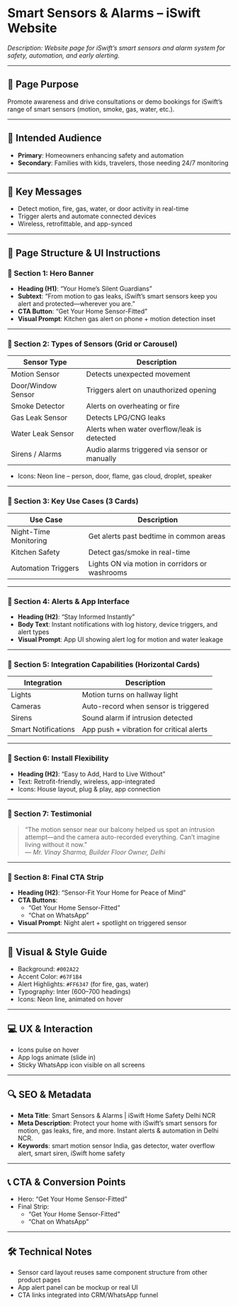 # Smart Sensors & Alarms – iSwift Website

_Description: Website page for iSwift’s smart sensors and alarm system for safety, automation, and early alerting._

---

## 🎯 Page Purpose

Promote awareness and drive consultations or demo bookings for iSwift’s range of smart sensors (motion, smoke, gas, water, etc.).

---

## 👥 Intended Audience

- **Primary**: Homeowners enhancing safety and automation
- **Secondary**: Families with kids, travelers, those needing 24/7 monitoring

---

## 🔑 Key Messages

- Detect motion, fire, gas, water, or door activity in real-time
- Trigger alerts and automate connected devices
- Wireless, retrofittable, and app-synced

---

## 🧱 Page Structure & UI Instructions

### 🔹 Section 1: Hero Banner

- **Heading (H1)**: “Your Home’s Silent Guardians”
- **Subtext**: “From motion to gas leaks, iSwift’s smart sensors keep you alert and protected—wherever you are.”
- **CTA Button**: “Get Your Home Sensor-Fitted”
- **Visual Prompt**: Kitchen gas alert on phone + motion detection inset

---

### 🔹 Section 2: Types of Sensors (Grid or Carousel)

| Sensor Type       | Description                                     |
|-------------------|-------------------------------------------------|
| Motion Sensor     | Detects unexpected movement                     |
| Door/Window Sensor| Triggers alert on unauthorized opening          |
| Smoke Detector    | Alerts on overheating or fire                   |
| Gas Leak Sensor   | Detects LPG/CNG leaks                           |
| Water Leak Sensor | Alerts when water overflow/leak is detected     |
| Sirens / Alarms   | Audio alarms triggered via sensor or manually   |

- Icons: Neon line – person, door, flame, gas cloud, droplet, speaker

---

### 🔹 Section 3: Key Use Cases (3 Cards)

| Use Case             | Description                                                  |
|----------------------|--------------------------------------------------------------|
| Night-Time Monitoring| Get alerts past bedtime in common areas                      |
| Kitchen Safety       | Detect gas/smoke in real-time                                |
| Automation Triggers  | Lights ON via motion in corridors or washrooms               |

---

### 🔹 Section 4: Alerts & App Interface

- **Heading (H2)**: “Stay Informed Instantly”
- **Body Text**: Instant notifications with log history, device triggers, and alert types
- **Visual Prompt**: App UI showing alert log for motion and water leakage

---

### 🔹 Section 5: Integration Capabilities (Horizontal Cards)

| Integration      | Description                                              |
|------------------|----------------------------------------------------------|
| Lights           | Motion turns on hallway light                           |
| Cameras          | Auto-record when sensor is triggered                    |
| Sirens           | Sound alarm if intrusion detected                       |
| Smart Notifications| App push + vibration for critical alerts             |

---

### 🔹 Section 6: Install Flexibility

- **Heading (H2)**: “Easy to Add, Hard to Live Without”
- Text: Retrofit-friendly, wireless, app-integrated
- Icons: House layout, plug & play, app connection

---

### 🔹 Section 7: Testimonial

> “The motion sensor near our balcony helped us spot an intrusion attempt—and the camera auto-recorded everything. Can’t imagine living without it now.”  
— *Mr. Vinay Sharma, Builder Floor Owner, Delhi*

---

### 🔹 Section 8: Final CTA Strip

- **Heading (H2)**: “Sensor-Fit Your Home for Peace of Mind”
- **CTA Buttons**:
  - “Get Your Home Sensor-Fitted”
  - “Chat on WhatsApp”
- **Visual Prompt**: Night alert + spotlight on triggered sensor

---

## 🎨 Visual & Style Guide

- Background: `#002A22`
- Accent Color: `#67F1B4`
- Alert Highlights: `#FF6347` (for fire, gas, water)
- Typography: Inter (600–700 headings)
- Icons: Neon line, animated on hover

---

## 💻 UX & Interaction

- Icons pulse on hover
- App logs animate (slide in)
- Sticky WhatsApp icon visible on all screens

---

## 🔍 SEO & Metadata

- **Meta Title**: Smart Sensors & Alarms | iSwift Home Safety Delhi NCR
- **Meta Description**: Protect your home with iSwift’s smart sensors for motion, gas leaks, fire, and more. Instant alerts & automation in Delhi NCR.
- **Keywords**: smart motion sensor India, gas detector, water overflow alert, smart siren, iSwift home safety

---

## 📞 CTA & Conversion Points

- Hero: “Get Your Home Sensor-Fitted”
- Final Strip:
  - “Get Your Home Sensor-Fitted”
  - “Chat on WhatsApp”

---

## 🛠 Technical Notes

- Sensor card layout reuses same component structure from other product pages
- App alert panel can be mockup or real UI
- CTA links integrated into CRM/WhatsApp funnel
